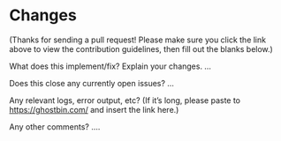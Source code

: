 # Changes
(Thanks for sending a pull request! Please make sure you click the link above to view the contribution guidelines, then fill out the blanks below.)

What does this implement/fix? Explain your changes.
…

Does this close any currently open issues?
…

Any relevant logs, error output, etc?
(If it’s long, please paste to https://ghostbin.com/ and insert the link here.)

Any other comments?
....